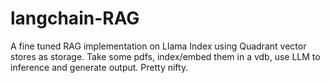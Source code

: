 # langchain-RAG
A fine tuned RAG implementation on Llama Index using Quadrant vector stores as storage.  Take some pdfs, index/embed them in a vdb, use LLM to inference and generate output.  Pretty nifty.
